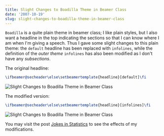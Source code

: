 ```yaml
---
title: Slight Changes to Boadilla Theme in Beamer Class
date: '2007-10-19'
slug: slight-changes-to-boadilla-theme-in-beamer-class
---
```


`Boadilla` is a quite plain theme in beamer class; I like plain styles, but I also want a headline in the top indicating the sections so that I can know where I am when I'm giving a speech. Thus I gave some slight changes to this plain theme: the `default` headline has been replaced with `infolines`, while the definition of the _outer theme_ `infolines` has also been modified as I don't have any _subsections_.

The original headline:

```tex 
\ifbeamer@secheader\else\setbeamertemplate{headline}[default]\fi
```

![Slight Changes to Boadilla Theme in Beamer Class](https://db.yihui.org/imgur/PCdOk.png)

The modified version:

```tex 
\ifbeamer@secheader\else\setbeamertemplate{headline}[infolines]\fi
```

![Slight Changes to Boadilla Theme in Beamer Class](https://db.yihui.org/imgur/wmecm.png)

You may visit the post [Jokes in Statistics](/en/2007/10/jokes-in-statistics-a-talk-to-be-given-in-cueb/) to see the effects of my modifications.


